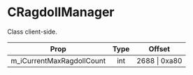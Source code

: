 # CRagdollManager
Class client-side.

|Prop|Type|Offset|
|---|:-:|:-:|
|m_iCurrentMaxRagdollCount|int|2688 \| 0xa80|
